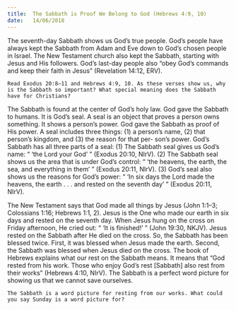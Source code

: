 ```yaml
---
title:  The Sabbath is Proof We Belong to God (Hebrews 4:9, 10)
date:   14/06/2018
---
```


The seventh-day Sabbath shows us God’s true people. God’s people have always kept the Sabbath from Adam and Eve down to God’s chosen people in Israel. The New Testament church also kept the Sabbath, starting with Jesus and His followers. God’s last-day people also “obey God’s commands and keep their faith in Jesus” (Revelation 14:12, ERV).

`Read Exodus 20:8–11 and Hebrews 4:9, 10. As these verses show us, why is the Sabbath so important? What special meaning does the Sabbath have for Christians?`

The Sabbath is found at the center of God’s holy law. God gave the Sabbath to humans. It is God’s seal. A seal is an object that proves a person owns something. It shows a person’s power. God gave the Sabbath as proof of His power. A seal includes three things: (1) a person’s name, (2) that person’s kingdom, and (3) the reason for that per- son’s power. God’s Sabbath has all three parts of a seal: (1) The Sabbath seal gives us God’s name: “ ‘the Lord your God’ ” (Exodus 20:10, NIrV). (2) The Sabbath seal shows us the area that is under God’s control: “ ‘the heavens, the earth, the sea, and everything in them’ ” (Exodus 20:11, NIrV). (3) God’s seal also shows us the reasons for God’s power: “ ‘In six days the Lord made the heavens, the earth . . . and rested on the seventh day’ ” (Exodus 20:11, NIrV).

The New Testament says that God made all things by Jesus (John 1:1–3; Colossians 1:16; Hebrews 1:1, 2). Jesus is the One who made our earth in six days and rested on the seventh day. When Jesus hung on the cross on Friday afternoon, He cried out: “ ‘It is finished!’ ” (John 19:30, NKJV). Jesus rested on the Sabbath after He died on the cross. So, the Sabbath has been blessed twice. First, it was blessed when Jesus made the earth. Second, the Sabbath was blessed when Jesus died on the cross. The book of Hebrews explains what our rest on the Sabbath means. It means that “God rested from his work. Those who enjoy God’s rest [Sabbath] also rest from their works” (Hebrews 4:10, NIrV). The Sabbath is a perfect word picture for showing us that we cannot save ourselves.

`The Sabbath is a word picture for resting from our works. What could you say Sunday is a word picture for?`
